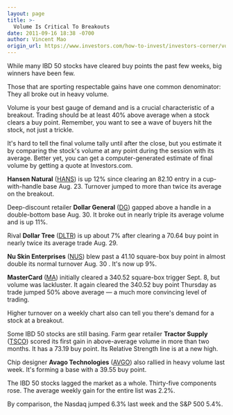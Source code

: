 ```yaml
---
layout: page
title: >-
  Volume Is Critical To Breakouts
date: 2011-09-16 18:38 -0700
author: Vincent Mao
origin_url: https://www.investors.com/how-to-invest/investors-corner/volume-is-critical-to-breakouts
---
```





While many IBD 50 stocks have cleared buy points the past few weeks, big winners have been few.

  

Those that are sporting respectable gains have one common denominator: They all broke out in heavy volume.

  

Volume is your best gauge of demand and is a crucial characteristic of a breakout. Trading should be at least 40% above average when a stock clears a buy point. Remember, you want to see a wave of buyers hit the stock, not just a trickle.

  

It's hard to tell the final volume tally until after the close, but you estimate it by comparing the stock's volume at any point during the session with its average. Better yet, you can get a computer-generated estimate of final volume by getting a quote at Investors.com.

  

**Hansen Natural** ([HANS](https://research.investors.com/quote.aspx?symbol=HANS)) is up 12% since clearing an 82.10 entry in a cup-with-handle base Aug. 23. Turnover jumped to more than twice its average on the breakout.

  

Deep-discount retailer **Dollar General** ([DG](https://research.investors.com/quote.aspx?symbol=DG)) gapped above a handle in a double-bottom base Aug. 30. It broke out in nearly triple its average volume and is up 11%.

  

Rival **Dollar Tree** ([DLTR](https://research.investors.com/quote.aspx?symbol=DLTR)) is up about 7% after clearing a 70.64 buy point in nearly twice its average trade Aug. 29.

  

**Nu Skin Enterprises** ([NUS](https://research.investors.com/quote.aspx?symbol=NUS)) blew past a 41.10 square-box buy point in almost double its normal turnover Aug. 30 . It's now up 9%.

  

**MasterCard** ([MA](https://research.investors.com/quote.aspx?symbol=MA)) initially cleared a 340.52 square-box trigger Sept. 8, but volume was lackluster. It again cleared the 340.52 buy point Thursday as trade jumped 50% above average — a much more convincing level of trading.

  

Higher turnover on a weekly chart also can tell you there's demand for a stock at a breakout.

  

Some IBD 50 stocks are still basing. Farm gear retailer **Tractor Supply** ([TSCO](https://research.investors.com/quote.aspx?symbol=TSCO)) scored its first gain in above-average volume in more than two months. It has a 73.19 buy point. Its Relative Strength line is at a new high.

  

Chip designer **Avago Technologies** ([AVGO](https://research.investors.com/quote.aspx?symbol=AVGO)) also rallied in heavy volume last week. It's forming a base with a 39.55 buy point.

  

The IBD 50 stocks lagged the market as a whole. Thirty-five components rose. The average weekly gain for the entire list was 2.2%.

  

By comparison, the Nasdaq jumped 6.3% last week and the S&P 500 5.4%.





